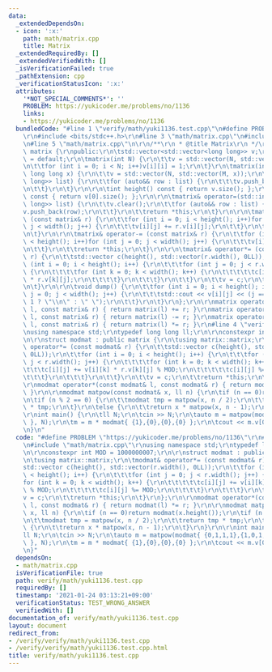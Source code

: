 ```yaml
---
data:
  _extendedDependsOn:
  - icon: ':x:'
    path: math/matrix.cpp
    title: Matrix
  _extendedRequiredBy: []
  _extendedVerifiedWith: []
  _isVerificationFailed: true
  _pathExtension: cpp
  _verificationStatusIcon: ':x:'
  attributes:
    '*NOT_SPECIAL_COMMENTS*': ''
    PROBLEM: https://yukicoder.me/problems/no/1136
    links:
    - https://yukicoder.me/problems/no/1136
  bundledCode: "#line 1 \"verify/math/yuki1136.test.cpp\"\n#define PROBLEM \"https://yukicoder.me/problems/no/1136\"\
    \r\n#include <bits/stdc++.h>\r\n#line 3 \"math/matrix.cpp\"\n#include <initializer_list>\r\
    \n#line 5 \"math/matrix.cpp\"\n\r\n/**\r\n * @title Matrix\r\n */\r\n\r\nstruct\
    \ matrix {\r\npublic:\r\n\tstd::vector<std::vector<long long>> v;\r\n\tmatrix()\
    \ = default;\r\n\tmatrix(int N) {\r\n\t\tv = std::vector(N, std::vector(N, 0LL));\r\
    \n\t\tfor (int i = 0; i < N; i++)v[i][i] = 1;\r\n\t}\r\n\tmatrix(int N, int M,\
    \ long long x) {\r\n\t\tv = std::vector(N, std::vector(M, x));\r\n\t}\r\n\tmatrix(std::initializer_list<std::initializer_list<long\
    \ long>> list) {\r\n\t\tfor (auto&& row : list) {\r\n\t\t\tv.push_back(row);\r\
    \n\t\t}\r\n\t}\r\n\r\n\tint height() const { return v.size(); };\r\n\tint width()\
    \ const { return v[0].size(); };\r\n\r\n\tmatrix& operator=(std::initializer_list<std::initializer_list<long\
    \ long>> list) {\r\n\t\tv.clear();\r\n\t\tfor (auto&& row : list) {\r\n\t\t\t\
    v.push_back(row);\r\n\t\t}\r\n\t\treturn *this;\r\n\t}\r\n\r\n\tmatrix& operator+=\
    \ (const matrix& r) {\r\n\t\tfor (int i = 0; i < height(); i++)for (int j = 0;\
    \ j < width(); j++) {\r\n\t\t\tv[i][j] += r.v[i][j];\r\n\t\t}\r\n\t\treturn *this;\r\
    \n\t}\r\n\r\n\tmatrix& operator-= (const matrix& r) {\r\n\t\tfor (int i = 0; i\
    \ < height(); i++)for (int j = 0; j < width(); j++) {\r\n\t\t\tv[i][j] -= r.v[i][j];\r\
    \n\t\t}\r\n\t\treturn *this;\r\n\t}\r\n\r\n\tmatrix& operator*= (const matrix&\
    \ r) {\r\n\t\tstd::vector c(height(), std::vector(r.width(), 0LL));\r\n\t\tfor\
    \ (int i = 0; i < height(); i++) {\r\n\t\t\tfor (int j = 0; j < r.width(); j++)\
    \ {\r\n\t\t\t\tfor (int k = 0; k < width(); k++) {\r\n\t\t\t\t\tc[i][j] += v[i][k]\
    \ * r.v[k][j];\r\n\t\t\t\t}\r\n\t\t\t}\r\n\t\t}\r\n\t\tv = c;\r\n\t\treturn *this;\r\
    \n\t}\r\n\r\n\tvoid dump() {\r\n\t\tfor (int i = 0; i < height(); i++)for (int\
    \ j = 0; j < width(); j++) {\r\n\t\t\tstd::cout << v[i][j] << (j == width() -\
    \ 1 ? \"\\n\" : \" \");\r\n\t\t}\r\n\t}\r\n};\r\n\r\nmatrix operator+(const matrix&\
    \ l, const matrix& r) { return matrix(l) += r; }\r\nmatrix operator-(const matrix&\
    \ l, const matrix& r) { return matrix(l) -= r; }\r\nmatrix operator*(const matrix&\
    \ l, const matrix& r) { return matrix(l) *= r; }\r\n#line 4 \"verify/math/yuki1136.test.cpp\"\
    \nusing namespace std;\r\ntypedef long long ll;\r\n\r\nconstexpr int MOD = 1000000007;\r\
    \n\r\nstruct modmat : public matrix {\r\n\tusing matrix::matrix;\r\n\tmodmat&\
    \ operator*= (const modmat& r) {\r\n\t\tstd::vector c(height(), std::vector(r.width(),\
    \ 0LL));\r\n\t\tfor (int i = 0; i < height(); i++) {\r\n\t\t\tfor (int j = 0;\
    \ j < r.width(); j++) {\r\n\t\t\t\tfor (int k = 0; k < width(); k++) {\r\n\t\t\
    \t\t\tc[i][j] += v[i][k] * r.v[k][j] % MOD;\r\n\t\t\t\t\tc[i][j] %= MOD;\r\n\t\
    \t\t\t}\r\n\t\t\t}\r\n\t\t}\r\n\t\tv = c;\r\n\t\treturn *this;\r\n\t}\r\n};\r\n\
    \r\nmodmat operator*(const modmat& l, const modmat& r) { return modmat(l) *= r;\
    \ }\r\n\r\nmodmat matpow(const modmat& x, ll n) {\r\n\tif (n == 0)return modmat(x.height());\r\
    \n\tif (n % 2 == 0) {\r\n\t\tmodmat tmp = matpow(x, n / 2);\r\n\t\treturn tmp\
    \ * tmp;\r\n\t}\r\n\telse {\r\n\t\treturn x * matpow(x, n - 1);\r\n\t}\r\n}\r\n\
    \r\nint main() {\r\n\tll N;\r\n\tcin >> N;\r\n\tauto m = matpow(modmat{ {0,1,1,1},{1,0,1,1},{1,1,0,1},{1,1,1,0}\
    \ }, N);\r\n\tm = m * modmat{ {1},{0},{0},{0} };\r\n\tcout << m.v[0][0] << endl;\r\
    \n}\n"
  code: "#define PROBLEM \"https://yukicoder.me/problems/no/1136\"\r\n#include <bits/stdc++.h>\r\
    \n#include \"math/matrix.cpp\"\r\nusing namespace std;\r\ntypedef long long ll;\r\
    \n\r\nconstexpr int MOD = 1000000007;\r\n\r\nstruct modmat : public matrix {\r\
    \n\tusing matrix::matrix;\r\n\tmodmat& operator*= (const modmat& r) {\r\n\t\t\
    std::vector c(height(), std::vector(r.width(), 0LL));\r\n\t\tfor (int i = 0; i\
    \ < height(); i++) {\r\n\t\t\tfor (int j = 0; j < r.width(); j++) {\r\n\t\t\t\t\
    for (int k = 0; k < width(); k++) {\r\n\t\t\t\t\tc[i][j] += v[i][k] * r.v[k][j]\
    \ % MOD;\r\n\t\t\t\t\tc[i][j] %= MOD;\r\n\t\t\t\t}\r\n\t\t\t}\r\n\t\t}\r\n\t\t\
    v = c;\r\n\t\treturn *this;\r\n\t}\r\n};\r\n\r\nmodmat operator*(const modmat&\
    \ l, const modmat& r) { return modmat(l) *= r; }\r\n\r\nmodmat matpow(const modmat&\
    \ x, ll n) {\r\n\tif (n == 0)return modmat(x.height());\r\n\tif (n % 2 == 0) {\r\
    \n\t\tmodmat tmp = matpow(x, n / 2);\r\n\t\treturn tmp * tmp;\r\n\t}\r\n\telse\
    \ {\r\n\t\treturn x * matpow(x, n - 1);\r\n\t}\r\n}\r\n\r\nint main() {\r\n\t\
    ll N;\r\n\tcin >> N;\r\n\tauto m = matpow(modmat{ {0,1,1,1},{1,0,1,1},{1,1,0,1},{1,1,1,0}\
    \ }, N);\r\n\tm = m * modmat{ {1},{0},{0},{0} };\r\n\tcout << m.v[0][0] << endl;\r\
    \n}"
  dependsOn:
  - math/matrix.cpp
  isVerificationFile: true
  path: verify/math/yuki1136.test.cpp
  requiredBy: []
  timestamp: '2021-01-24 03:13:21+09:00'
  verificationStatus: TEST_WRONG_ANSWER
  verifiedWith: []
documentation_of: verify/math/yuki1136.test.cpp
layout: document
redirect_from:
- /verify/verify/math/yuki1136.test.cpp
- /verify/verify/math/yuki1136.test.cpp.html
title: verify/math/yuki1136.test.cpp
---
```

